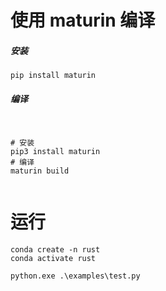 # 使用 maturin 编译

##### 安装

```shell
pip install maturin
```
##### 编译


```shell


# 安装 
pip3 install maturin
# 编译
maturin build


```

# 运行

```shell
conda create -n rust
conda activate rust

python.exe .\examples\test.py
```
